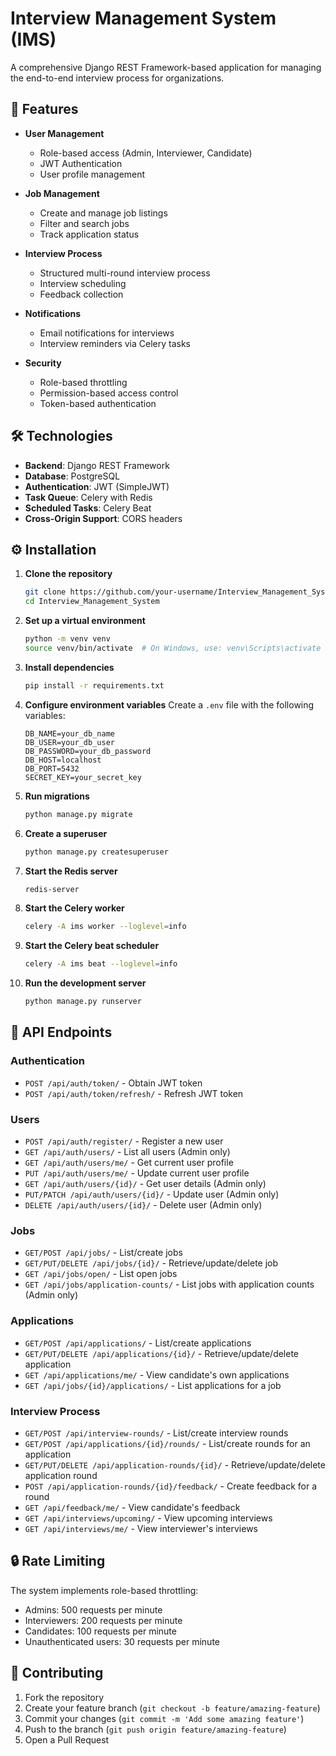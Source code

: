 # Interview Management System (IMS)

A comprehensive Django REST Framework-based application for managing the end-to-end interview process for organizations.

## 🚀 Features

- **User Management**
  - Role-based access (Admin, Interviewer, Candidate)
  - JWT Authentication
  - User profile management

- **Job Management**
  - Create and manage job listings
  - Filter and search jobs
  - Track application status

- **Interview Process**
  - Structured multi-round interview process
  - Interview scheduling
  - Feedback collection

- **Notifications**
  - Email notifications for interviews
  - Interview reminders via Celery tasks

- **Security**
  - Role-based throttling
  - Permission-based access control
  - Token-based authentication

## 🛠️ Technologies

- **Backend**: Django REST Framework
- **Database**: PostgreSQL
- **Authentication**: JWT (SimpleJWT)
- **Task Queue**: Celery with Redis
- **Scheduled Tasks**: Celery Beat
- **Cross-Origin Support**: CORS headers


## ⚙️ Installation

1. **Clone the repository**
   ```bash
   git clone https://github.com/your-username/Interview_Management_System.git
   cd Interview_Management_System
   ```

2. **Set up a virtual environment**
   ```bash
   python -m venv venv
   source venv/bin/activate  # On Windows, use: venv\Scripts\activate
   ```

3. **Install dependencies**
   ```bash
   pip install -r requirements.txt
   ```

4. **Configure environment variables**
   Create a `.env` file with the following variables:
   ```
   DB_NAME=your_db_name
   DB_USER=your_db_user
   DB_PASSWORD=your_db_password
   DB_HOST=localhost
   DB_PORT=5432
   SECRET_KEY=your_secret_key
   ```

5. **Run migrations**
   ```bash
   python manage.py migrate
   ```

6. **Create a superuser**
   ```bash
   python manage.py createsuperuser
   ```

7. **Start the Redis server**
   ```bash
   redis-server
   ```

8. **Start the Celery worker**
   ```bash
   celery -A ims worker --loglevel=info
   ```

9. **Start the Celery beat scheduler**
    ```bash
    celery -A ims beat --loglevel=info
    ```

10. **Run the development server**
    ```bash
    python manage.py runserver
    ```

## 🔐 API Endpoints

### Authentication
- `POST /api/auth/token/` - Obtain JWT token
- `POST /api/auth/token/refresh/` - Refresh JWT token

### Users
- `POST /api/auth/register/` - Register a new user
- `GET /api/auth/users/` - List all users (Admin only)
- `GET /api/auth/users/me/` - Get current user profile
- `PUT /api/auth/users/me/` - Update current user profile
- `GET /api/auth/users/{id}/` - Get user details (Admin only)
- `PUT/PATCH /api/auth/users/{id}/` - Update user (Admin only)
- `DELETE /api/auth/users/{id}/` - Delete user (Admin only)

### Jobs
- `GET/POST /api/jobs/` - List/create jobs
- `GET/PUT/DELETE /api/jobs/{id}/` - Retrieve/update/delete job
- `GET /api/jobs/open/` - List open jobs
- `GET /api/jobs/application-counts/` - List jobs with application counts (Admin only)

### Applications
- `GET/POST /api/applications/` - List/create applications
- `GET/PUT/DELETE /api/applications/{id}/` - Retrieve/update/delete application
- `GET /api/applications/me/` - View candidate's own applications
- `GET /api/jobs/{id}/applications/` - List applications for a job

### Interview Process
- `GET/POST /api/interview-rounds/` - List/create interview rounds
- `GET/POST /api/applications/{id}/rounds/` - List/create rounds for an application
- `GET/PUT/DELETE /api/application-rounds/{id}/` - Retrieve/update/delete application round
- `POST /api/application-rounds/{id}/feedback/` - Create feedback for a round
- `GET /api/feedback/me/` - View candidate's feedback
- `GET /api/interviews/upcoming/` - View upcoming interviews
- `GET /api/interviews/me/` - View interviewer's interviews

## 🔒 Rate Limiting

The system implements role-based throttling:
- Admins: 500 requests per minute
- Interviewers: 200 requests per minute
- Candidates: 100 requests per minute
- Unauthenticated users: 30 requests per minute

## 🤝 Contributing

1. Fork the repository
2. Create your feature branch (`git checkout -b feature/amazing-feature`)
3. Commit your changes (`git commit -m 'Add some amazing feature'`)
4. Push to the branch (`git push origin feature/amazing-feature`)
5. Open a Pull Request
